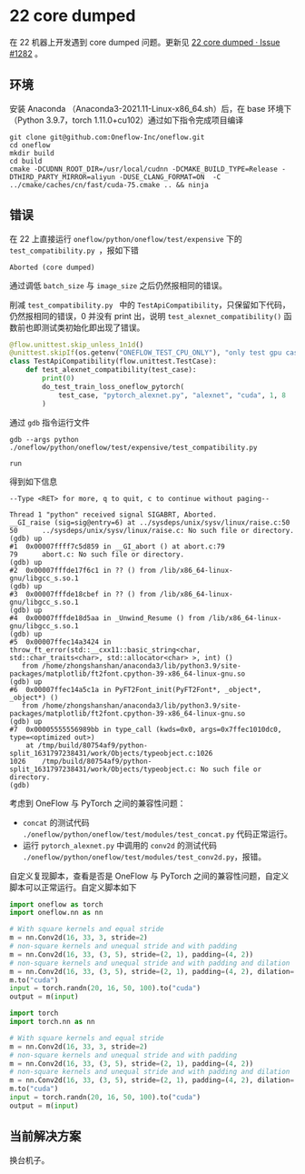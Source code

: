 # 22 core dumped

在 22 机器上开发遇到 core dumped 问题。更新见  [22 core dumped · Issue #1282](https://github.com/Oneflow-Inc/OneTeam/issues/1282) 。

## 环境

安装 Anaconda （Anaconda3-2021.11-Linux-x86_64.sh）后，在 base 环境下（Python 3.9.7，torch 1.11.0+cu102）通过如下指令完成项目编译

```shell
git clone git@github.com:Oneflow-Inc/oneflow.git
cd oneflow
mkdir build
cd build
cmake -DCUDNN_ROOT_DIR=/usr/local/cudnn -DCMAKE_BUILD_TYPE=Release -DTHIRD_PARTY_MIRROR=aliyun -DUSE_CLANG_FORMAT=ON  -C ../cmake/caches/cn/fast/cuda-75.cmake .. && ninja
```

## 错误

在 22 上直接运行 `oneflow/python/oneflow/test/expensive` 下的 `test_compatibility.py `，报如下错

```shell
Aborted (core dumped)
```

通过调低 `batch_size` 与 `image_size` 之后仍然报相同的错误。



削减 `test_compatibility.py ` 中的 `TestApiCompatibility`，只保留如下代码，仍然报相同的错误，0 并没有 print 出，说明 `test_alexnet_compatibility()` 函数前也即测试类初始化即出现了错误。

```python
@flow.unittest.skip_unless_1n1d()
@unittest.skipIf(os.getenv("ONEFLOW_TEST_CPU_ONLY"), "only test gpu cases")
class TestApiCompatibility(flow.unittest.TestCase):
    def test_alexnet_compatibility(test_case):
        print(0)
        do_test_train_loss_oneflow_pytorch(
            test_case, "pytorch_alexnet.py", "alexnet", "cuda", 1, 8
        )
```



通过 `gdb` 指令运行文件

```shell
gdb --args python ./oneflow/python/oneflow/test/expensive/test_compatibility.py

run
```

得到如下信息

```
--Type <RET> for more, q to quit, c to continue without paging--

Thread 1 "python" received signal SIGABRT, Aborted.
__GI_raise (sig=sig@entry=6) at ../sysdeps/unix/sysv/linux/raise.c:50
50      ../sysdeps/unix/sysv/linux/raise.c: No such file or directory.
(gdb) up
#1  0x00007ffff7c5d859 in __GI_abort () at abort.c:79
79      abort.c: No such file or directory.
(gdb) up
#2  0x00007fffde17f6c1 in ?? () from /lib/x86_64-linux-gnu/libgcc_s.so.1
(gdb) up
#3  0x00007fffde18cbef in ?? () from /lib/x86_64-linux-gnu/libgcc_s.so.1
(gdb) up
#4  0x00007fffde18d5aa in _Unwind_Resume () from /lib/x86_64-linux-gnu/libgcc_s.so.1
(gdb) up
#5  0x00007ffec14a3424 in throw_ft_error(std::__cxx11::basic_string<char, std::char_traits<char>, std::allocator<char> >, int) ()
   from /home/zhongshanshan/anaconda3/lib/python3.9/site-packages/matplotlib/ft2font.cpython-39-x86_64-linux-gnu.so
(gdb) up
#6  0x00007ffec14a5c1a in PyFT2Font_init(PyFT2Font*, _object*, _object*) ()
   from /home/zhongshanshan/anaconda3/lib/python3.9/site-packages/matplotlib/ft2font.cpython-39-x86_64-linux-gnu.so
(gdb) up
#7  0x00005555556989bb in type_call (kwds=0x0, args=0x7ffec1010dc0, type=<optimized out>)
    at /tmp/build/80754af9/python-split_1631797238431/work/Objects/typeobject.c:1026
1026    /tmp/build/80754af9/python-split_1631797238431/work/Objects/typeobject.c: No such file or directory.
(gdb) 
```



考虑到 OneFlow 与 PyTorch 之间的兼容性问题：

- `concat` 的测试代码 `./oneflow/python/oneflow/test/modules/test_concat.py` 代码正常运行。
- 运行 `pytorch_alexnet.py` 中调用的 `conv2d` 的测试代码 `./oneflow/python/oneflow/test/modules/test_conv2d.py`，报错。

自定义复现脚本，查看是否是 OneFlow 与 PyTorch 之间的兼容性问题，自定义脚本可以正常运行。自定义脚本如下

```python
import oneflow as torch
import oneflow.nn as nn

# With square kernels and equal stride
m = nn.Conv2d(16, 33, 3, stride=2)
# non-square kernels and unequal stride and with padding
m = nn.Conv2d(16, 33, (3, 5), stride=(2, 1), padding=(4, 2))
# non-square kernels and unequal stride and with padding and dilation
m = nn.Conv2d(16, 33, (3, 5), stride=(2, 1), padding=(4, 2), dilation=(3, 1))
m.to("cuda")
input = torch.randn(20, 16, 50, 100).to("cuda")
output = m(input)

import torch
import torch.nn as nn

# With square kernels and equal stride
m = nn.Conv2d(16, 33, 3, stride=2)
# non-square kernels and unequal stride and with padding
m = nn.Conv2d(16, 33, (3, 5), stride=(2, 1), padding=(4, 2))
# non-square kernels and unequal stride and with padding and dilation
m = nn.Conv2d(16, 33, (3, 5), stride=(2, 1), padding=(4, 2), dilation=(3, 1))
m.to("cuda")
input = torch.randn(20, 16, 50, 100).to("cuda")
output = m(input)

```

## 当前解决方案

换台机子。